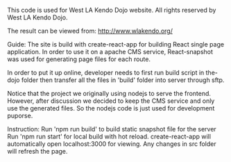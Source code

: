This code is used for West LA Kendo Dojo website. All rights reserved by West LA Kendo Dojo.

The result can be viewed from: http://www.wlakendo.org/

Guide:
The site is build with create-react-app for building React single page application. In order to use it on a apache CMS service, React-snapshot was used for generating page files for each route.

In order to put it up online, developer needs to first run build script in the-dojo folder then transfer all the files in 'build' folder into server through sftp.

Notice that the project we originally using nodejs to serve the frontend. However, after discussion we decided to keep the CMS service and only use the generated files. So the nodejs code is just used for development puporse.

Instruction:
Run 'npm run build' to build static snapshot file for the server
Run 'npm run start' for local build with hot reload. create-react-app will automatically open localhost:3000 for viewing. Any changes in src folder will refresh the page.